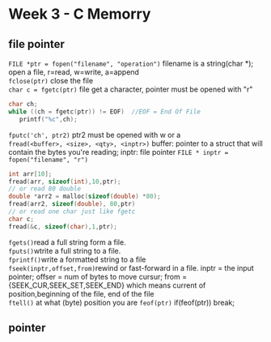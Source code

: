 # Week 3 - C Memorry
## file pointer
`FILE *ptr = fopen("filename", "operation")` filename is a string(char *); open a file, r=read, w=write, a=append  
`fclose(ptr)` close the file  
`char c = fgetc(ptr)` file get a character, pointer must be opened with "r"  
```c
char ch;
while ((ch = fgetc(ptr)) != EOF)  //EOF = End Of File
   printf("%c",ch);
```
`fputc('ch', ptr2)` ptr2 must be opened with w or a  
`fread(<buffer>, <size>, <qty>, <inptr>)` buffer: pointer to a struct that will contain the bytes you're reading; inptr: file pointer `FILE * inptr = fopen("filename", "r")`
 ```c
 int arr[10];
 fread(arr, sizeof(int),10,ptr);
 // or read 80 double
 double *arr2 = malloc(sizeof(double) *80);
 fread(arr2, sizeof(double), 80,ptr)
 // or read one char just like fgetc
 char c;
 fread(&c, sizeof(char),1,ptr);
 ```
 
`fgets()`read a full string form a file.  
`fputs()`wtrite a full string to a file.  
`fprintf()`write a formatted string to a file  
`fseek(inptr,offset,from)`rewind or fast-forward in a file. inptr = the input pointer; offser = num of bytes to move cursur; from = {SEEK_CUR,SEEK_SET,SEEK_END} which means current of position,beginning of the file, end of the file  
`ftell()` at what (byte) position you are
`feof(ptr)`  if(feof(ptr)) break;

## pointer  
